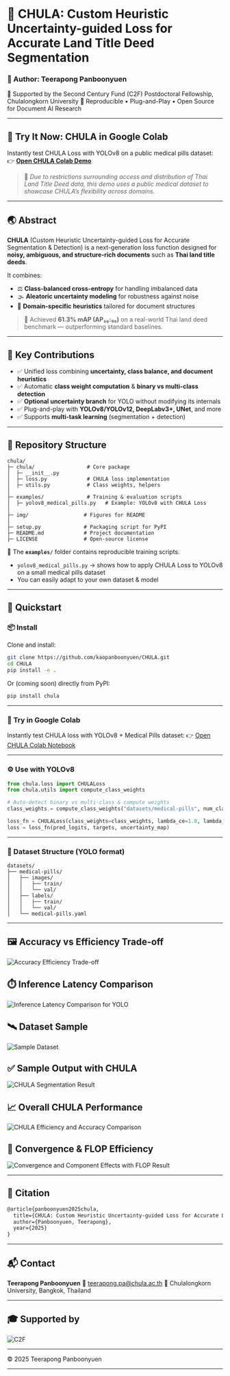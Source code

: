 # 🌸 CHULA: Custom Heuristic Uncertainty-guided Loss for Accurate Land Title Deed Segmentation

### 🧠 Author: Teerapong Panboonyuen

🚩 Supported by the Second Century Fund (C2F) Postdoctoral Fellowship, Chulalongkorn University
🧪 Reproducible • Plug-and-Play • Open Source for Document AI Research

---

## 🚀 Try It Now: CHULA in Google Colab

Instantly test CHULA Loss with YOLOv8 on a public medical pills dataset:  
👉 **[Open CHULA Colab Demo](https://colab.research.google.com/github/kaopanboonyuen/CHULA/blob/main/notebook/CHULA_LOSS_withMedicalPillsDetection.ipynb)**

> 📜 _Due to restrictions surrounding access and distribution of Thai Land Title Deed data, this demo uses a public medical dataset to showcase CHULA’s flexibility across domains._

---

## 🌏 Abstract

**CHULA** (Custom Heuristic Uncertainty-guided Loss for Accurate Segmentation & Detection) is a next-generation loss function designed for **noisy, ambiguous, and structure-rich documents** such as **Thai land title deeds**.

It combines:

* ⚖️ **Class-balanced cross-entropy** for handling imbalanced data
* 🌫️ **Aleatoric uncertainty modeling** for robustness against noise
* 📜 **Domain-specific heuristics** tailored for document structures

> 🚀 Achieved **61.3% mAP (AP₅₀:₉₅)** on a real-world Thai land deed benchmark — outperforming standard baselines.

---

## 🎯 Key Contributions

* ✅ Unified loss combining **uncertainty, class balance, and document heuristics**
* ✅ Automatic **class weight computation** & **binary vs multi-class detection**
* ✅ **Optional uncertainty branch** for YOLO without modifying its internals
* ✅ Plug-and-play with **YOLOv8/YOLOv12, DeepLabv3+, UNet**, and more
* ✅ Supports **multi-task learning** (segmentation + detection)

---

## 📂 Repository Structure

```
chula/
├─ chula/                 # Core package
│  ├─ __init__.py
│  ├─ loss.py             # CHULA loss implementation
│  ├─ utils.py            # Class weights, helpers
│
├─ examples/              # Training & evaluation scripts
│  ├─ yolov8_medical_pills.py   # Example: YOLOv8 with CHULA Loss
│
├─ img/                  # Figures for README
│
├─ setup.py              # Packaging script for PyPI
├─ README.md             # Project documentation
├─ LICENSE               # Open-source license
```

📌 The **`examples/`** folder contains reproducible training scripts.

* `yolov8_medical_pills.py` → shows how to apply CHULA Loss to YOLOv8 on a small medical pills dataset
* You can easily adapt to your own dataset & model

---

## 🚀 Quickstart

### 📦 Install

Clone and install:

```bash
git clone https://github.com/kaopanboonyuen/CHULA.git
cd CHULA
pip install -e .
```

Or (coming soon) directly from PyPI:

```bash
pip install chula
```

---

### 🧪 Try in Google Colab

Instantly test CHULA loss with YOLOv8 + Medical Pills dataset:
👉 [Open CHULA Colab Notebook](https://colab.research.google.com/github/kaopanboonyuen/CHULA/blob/main/notebook/CHULA_LOSS_withMedicalPillsDetection.ipynb)

---

### ⚙️ Use with YOLOv8

```python
from chula.loss import CHULALoss
from chula.utils import compute_class_weights

# Auto-detect binary vs multi-class & compute weights
class_weights = compute_class_weights("datasets/medical-pills", num_classes=1).cuda()

loss_fn = CHULALoss(class_weights=class_weights, lambda_ce=1.0, lambda_unc=0.3, lambda_heu=0.5)
loss = loss_fn(pred_logits, targets, uncertainty_map)
```

---

### 📂 Dataset Structure (YOLO format)

```
datasets/
├── medical-pills/
│   ├── images/
│   │   ├── train/
│   │   └── val/
│   ├── labels/
│   │   ├── train/
│   │   └── val/
│   └── medical-pills.yaml
```

---

## 🖼️ Accuracy vs Efficiency Trade-off
![Accuracy Efficiency Trade-off](img/Accuracy-efficiency-trade-off.png)

## ⏱️ Inference Latency Comparison
![Inference Latency Comparison for YOLO](img/Inference_latency_comparison_for_YOLO_graph.png)

## 🛰️ Dataset Sample
![Sample Dataset](img/Sample_Dataset_01.png)

## ✅ Sample Output with CHULA
![CHULA Segmentation Result](img/Sample_Result_from_CHULA.png)

## 📈 Overall CHULA Performance
![CHULA Efficiency and Accuracy Comparison](img/CHULA_Efficiency_and_overall_accuracy_comparison.png)

## 🔁 Convergence & FLOP Efficiency
![Convergence and Component Effects with FLOP Result](img/Convergence_and_Component_Effects_and_FLOP_result.png)

---

## 🧠 Citation

```latex
@article{panboonyuen2025chula,
  title={CHULA: Custom Heuristic Uncertainty-guided Loss for Accurate Land Title Deed Segmentation},
  author={Panboonyuen, Teerapong},
  year={2025}
}
```

---

## 📬 Contact

**Teerapong Panboonyuen**
📧 [teerapong.pa@chula.ac.th](mailto:teerapong.pa@chula.ac.th)
📍 Chulalongkorn University, Bangkok, Thailand

---

## 🎓 Supported by

![C2F](img/C2F-LOGO.png)

---

© 2025 Teerapong Panboonyuen

---